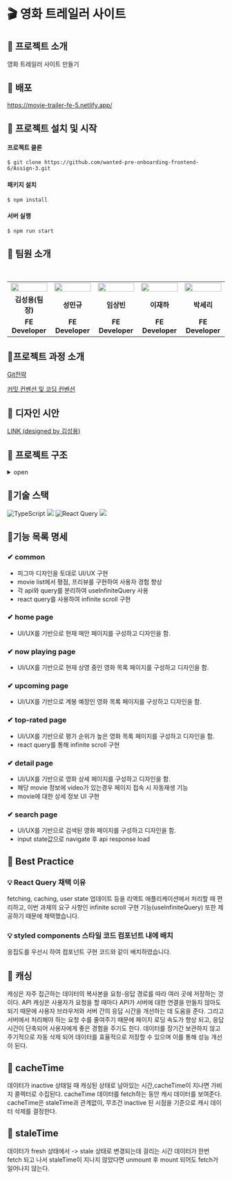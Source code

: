 # 🎬 영화 트레일러 사이트

## 📌 프로젝트 소개

영화 트레일러 사이트 만들기

## 📌 배포

https://movie-trailer-fe-5.netlify.app/
<br />

## 📌 프로젝트 설치 및 시작

#### 프로젝트 클론

```shell
$ git clone https://github.com/wanted-pre-onboarding-frontend-6/Assign-3.git
```

#### 패키지 설치

```shell
$ npm install
```

#### 서버 실행

```shell
$ npm run start
```

## 📌 팀원 소개

<br/>

<table align="center">
<tr >
<td align="center"><a href="https://github.com/LoggingCo"><img  src="https://avatars.githubusercontent.com/LoggingCo" width="100%"  height="50%"/></a></td>
<td align="center"><a href="https://github.com/sming0112"><img src="https://avatars.githubusercontent.com/sming0112" width="100%"  height="50%"/></a></td>
<td align="center"><a href="https://github.com/YSBINN"><img src="https://avatars.githubusercontent.com/YSBINN" width="100%" height="50%" /></a></td>
<td align="center"><a href="https://github.com/Leejha"><img src="https://avatars.githubusercontent.com/Leejha" width="100%"  height="50%"/></a></td>
<td align="center"><a href="https://github.com/seriparkdev"><img src="https://avatars.githubusercontent.com/seriparkdev" width="100%"  height="50%"/></a></td>
</tr>
<tr>
<td align="center"><b>김성용(팀장)</b></td>
<td align="center"><b>성민규</b></td>
<td align="center"><b>임상빈</b></td>
<td align="center"><b>이재하</b></td>
<td align="center"><b>박세리</b></td>
</tr>
<tr>
<td align="center"><b>FE Developer</b></td>
<td align="center"><b>FE Developer</b></td>
<td align="center"><b>FE Developer</b></td>
<td align="center"><b>FE Developer</b></td>
<td align="center"><b>FE Developer</b></td>
</tr>
</table>

## 📌프로젝트 과정 소개

[Git전략](https://github.com/wanted-pre-onboarding-frontend-6/Assign-1/wiki/Git-%EC%A0%84%EB%9E%B5)

[커밋 컨벤션 및 코딩 컨벤션](https://github.com/wanted-pre-onboarding-frontend-6/Assign-1/wiki/%EC%BB%A4%EB%B0%8B-%EC%BB%A8%EB%B2%A4%EC%85%98-%EB%B0%8F-%EC%BD%94%EB%94%A9-%EC%BB%A8%EB%B2%A4%EC%85%98)

## 📌 디자인 시안
[LINK (designed by 김성용)](https://www.figma.com/file/NUfCromXgunwSMxY3UrQ59/Untitled?node-id=0%3A1)

## 📌 프로젝트 구조

<details>
<summary>open</summary>

```
├─apis
├─assets
│  ├─font
│  └─img
├─components
│  ├─content
│  ├─layout
│  │  ├─footer
│  │  ├─header
│  │  │  └─search
│  │  └─sidebar
│  └─spinner
├─hooks
├─pages
│  ├─home
│  │  └─components
│  │      └─homeMovieList
│  │          ├─content
│  │          └─sidebar
│  ├─movieDetail
│  │  └─components
│  ├─nowPlaying
│  └─search
├─queries
│  └─movie
├─styles
└─types
    ├─api
    └─style
```

</details>

## 📌기술 스택
 
![TypeScript](https://img.shields.io/badge/typescript-%23007ACC.svg?style=for-the-badge&logo=typescript&logoColor=white) 
![](https://img.shields.io/badge/React-20232A?style=for-the-badge&logo=react&logoColor=61DAFB) 
![React Query](https://img.shields.io/badge/-React%20Query-FF4154?style=for-the-badge&logo=react%20query&logoColor=white)
![](https://img.shields.io/badge/styled--components-DB7093?style=for-the-badge&logo=styled-components&logoColor=white)

## 📌기능 목록 명세

### ✔ common 

-   피그마 디자인을 토대로 UI/UX 구현
-   movie list에서 평점, 프리뷰를 구현하여 사용자 경험 향상
-   각 api와 query를 분리하여 useInfiniteQuery 사용
-   react query를 사용하여 infinite scroll 구현

### ✔ home page

-   UI/UX를 기반으로 현재 매안 페이지를 구성하고 디자인을 함.

### ✔ now playing page

-   UI/UX를 기반으로 현재 상영 중인 영화 목록 페이지를 구성하고 디자인을 함.

### ✔ upcoming page

-   UI/UX를 기반으로 계봉 예정인 영화 목록 페이지를 구성하고 디자인을 함.

### ✔ top-rated page

-   UI/UX를 기반으로 평가 순위가 높은 영화 목록 페이지를 구성하고 디자인을 함.
-   react query를 통해 infinite scroll 구현

### ✔ detail page
-   UI/UX를 기반으로 영화 상세 페이지를 구성하고 디자인을 함.
-   해당 movie 정보에 video가 있는경우 페이지 접속 시 자동재생 기능
-   movie에 대한 상세 정보 UI 구현 

### ✔ search page

-   UI/UX를 기반으로 검색된 영화 페이지를 구성하고 디자인을 함.
-   input state값으로 navigate 후 api response load

## 📌 Best Practice

### 💡 React Query 채택 이유

fetching, caching, user state 업데이트 등을 리액트 애플리케이션에서 처리할 때 편리하고, 이번 과제의 요구 사항인 infinite scroll 구현 기능(useInfiniteQuery) 또한 제공하기 때문에 채택했습니다.

### 💡 styled components 스타일 코드 컴포넌트 내에 배치

응집도를 우선시 하여 컴포넌트 구현 코드와 같이 배치하였습니다.

## 📌 캐싱
 캐싱은 자주 접근하는 데이터의 복사본을 요청-응답 경로를 따라 여러 곳에 저장하는 것이다. API 캐싱은 사용자가 요청을 할 때마다 API가 서버에 대한 연결을 만들지 않아도 되기 때문에 사용자 브라우저와 서버 간의 응답 시간을 개선하는 데 도움을 준다. 그리고 서버에서 처리해야 하는 요청 수를 줄여주기 때문에 페이지 로딩 속도가 향상 되고, 응답 시간이 단축되어 사용자에게 좋은 경험을 주기도 한다. 데이터를 장기간 보관하지 않고 주기적으로 자동 삭제 되어 데이터를 효율적으로 저장할 수 있으며 이를 통해 성능 개선이 된다.

## 📌 cacheTime 
 데이터가 inactive 상태일 때 캐싱된 상태로 남아있는 시간,cacheTime이 지나면 가비지 콜렉터로 수집된다. cacheTime 데이터를 fetch하는 동안 캐시 데이터를 보여준다.
cacheTime은 staleTime과 관계없이, 무조건 inactive 된 시점을 기준으로 캐시 데이터 삭제를 결정한다.

## 📌 staleTime
 데이터가 fresh 상태에서 -> stale 상태로 변경되는데 걸리는 시간 데이터가 한번 fetch 되고 나서 staleTime이 지나지 않았다면 unmount 후 mount 되어도 fetch가 일어나지 않는다.


